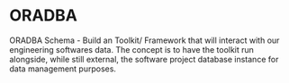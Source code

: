 # ORADBA
ORADBA Schema - Build an Toolkit/ Framework that will interact with our engineering softwares data. The concept is to have the toolkit run alongside, while still external, the software project database instance for data management purposes.

 
